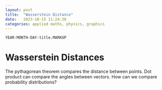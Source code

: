 ```yaml
---
layout: post
title:  "Wasserstein Distance"
date:   2023-10-15 11:24:30
categories: applied maths, physics, graphics
---
```


`YEAR-MONTH-DAY-title.MARKUP`


# Wasserstein Distances 

The pythagorean theorem compares the distance between points.
Dot product can compare the angles between vectors.
How can we compare probability distributions?





